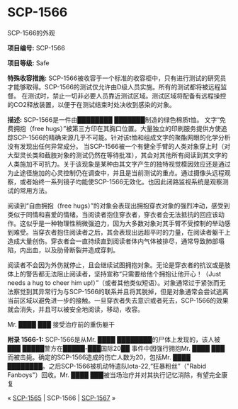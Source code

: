 # SCP-1566
                        




SCP-1566的外观



**项目编号:**  SCP-1566

**项目等级:**  Safe

**特殊收容措施:**  SCP-1566被收容于一个标准的收容柜中，只有进行测试的研究员才能够取得。SCP-1566的测试仅允许由D级人员实施。所有的测试都将被远程监督。 在测试时，禁止一切非必要人员靠近测试区域。测试区域将配备有远程操控的CO2释放装置，以便于在测试结束时处决收到感染的对象。

**描述:**  SCP-1566是一件由████████ ███████制造的绿色棉质t恤。 文字“免费拥抱（free hugs）”被第三方印在其胸口位置。大量独立的印刷服务提供方使追踪SCP-1566的精确来源几乎不可能。针对该t恤和组成文字的聚酯网眼的化学分析没有发现出任何异常成分。
当SCP-1566被一个有健全手臂的人类对象穿上时（对大型灵长类和截肢对象的测试仍然在等待批准），其会对其他所有阅读到其文字的人类施加不可抗力。关于该现象是某种由其文字产生的独特视觉模因效应还是通过为止途径施加的心灵控制仍在调查中，并且是当前测试的重点。通过摄像头远程观察，或者始终一系列镜子均能使SCP-1566无效化。也因此闭路监视系统是观察测试的常用方法。

阅读到“自由拥抱（free hugs）”的对象会表现出拥抱穿衣对象的强烈冲动，感受到类似于同情和喜爱的情绪。当阅读者抱住穿衣者，穿衣者会无法抵抗的回应该动作。这似乎是一种物理性稍微强迫力，因为大多数对象对其手臂不受控制的举动感到难受。当穿衣者抱住阅读者之后，其会表现出远超平时的力量，在阅读者躯干上造成大量创伤。穿衣者会一直持续直到阅读者体内气体被排尽，通常导致肺部塌陷，内出血，以及肋骨断裂并造成穿刺。

阅读者不会因为外伤就停止，且会继续试图拥抱对象。无论是穿衣者的抗议或是肢体上的警告都无法阻止阅读者，坚持宣称“只需要给他个拥抱让他开心！（Just needs a hug to cheer him up!）”（或者其他类似短语）。对象通常过于紧张而无法察觉到其异常行为与SCP-1566的联系并且将其脱掉，但是对象通常会尝试逃离当前区域以避免进一步的接触。一旦穿衣者失去意识或者死去，SCP-1566的效果就会消失，并且可以被安全地阅读，移动，收容。



Mr. ████ ███ 接受治疗前的重伤躯干



**附录 1566-1:**  SCP-1566是从Mr. ████ ████████的尸体上发现的，该人被███ █████警方在█████-███国际20██ 事件中因强行拥抱Mr. ████ ███而被击毙。确定的SCP-1566造成的伤亡人数为20，包括Mr. ████ ████████。之后SCP-1566被机动特遣队Iota-22,“狂暴粉丝”（"Rabid Fanboys"）回收。Mr. ████ ███被当场治疗并对其执行记忆消除，有望完全康复



« <a shape='rect' class='newpage' href='/scp-1565'>SCP-1565</a> | SCP-1566 | [SCP-1567](/scp-1567) »





                    